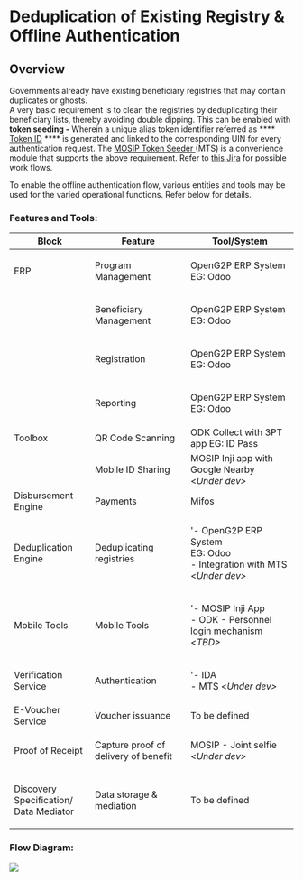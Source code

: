 # Deduplication of Existing Registry & Offline Authentication

## Overview

Governments already have existing beneficiary registries that may contain duplicates or ghosts. \
A very basic requirement is to clean the registries by deduplicating their beneficiary lists, thereby avoiding double dipping. This can be enabled with **token seeding -** Wherein a unique alias token identifier referred as **** [Token ID](https://docs.mosip.io/1.2.0/id-lifecycle-management/identifiers#token-id) **** is generated and linked to the corresponding UIN for every authentication request. The [MOSIP Token Seeder ](https://docs.mosip.io/openg2p/mosip-token-seeder)(MTS) is a convenience module that supports the above requirement. Refer to [this Jira](https://mosip.atlassian.net/browse/MOSIP-21658) for possible work flows.

To enable the offline authentication flow, various entities and tools may be used for the varied operational functions. Refer below for details.

### Features and Tools:

| Block                                            | Feature                              | Tool/System                                                                                    |
| ------------------------------------------------ | ------------------------------------ | ---------------------------------------------------------------------------------------------- |
| ERP                                              | Program Management                   | <p>OpenG2P ERP System <br>EG: Odoo</p>                                                         |
|                                                  | Beneficiary Management               | <p>OpenG2P ERP System <br>EG: Odoo</p>                                                         |
|                                                  | Registration                         | <p>OpenG2P ERP System <br>EG: Odoo</p>                                                         |
|                                                  | Reporting                            | <p>OpenG2P ERP System <br>EG: Odoo</p>                                                         |
| Toolbox                                          | QR Code Scanning                     | ODK Collect with 3PT app EG: ID Pass                                                           |
|                                                  | Mobile ID Sharing                    | MOSIP Inji app with Google Nearby <_Under dev>_                                                |
| Disbursement Engine                              | Payments                             | Mifos                                                                                          |
| Deduplication Engine                             | Deduplicating registries             | <p>'- OpenG2P ERP System <br>EG: Odoo <br>- Integration with MTS &#x3C;<em>Under dev></em></p> |
| Mobile Tools                                     | Mobile Tools                         | <p>'- MOSIP Inji App<br>- ODK - Personnel login mechanism &#x3C;<em>TBD></em></p>              |
| Verification Service                             | Authentication                       | <p>'- IDA<br>- MTS &#x3C;<em>Under dev></em></p>                                               |
| E-Voucher Service                                | Voucher issuance                     | To be defined                                                                                  |
| Proof of Receipt                                 | Capture proof of delivery of benefit | <p>MOSIP - Joint selfie <br>&#x3C;<em>Under dev></em></p>                                      |
| <p>Discovery Specification/<br>Data Mediator</p> | Data storage & mediation             | To be defined                                                                                  |

### Flow Diagram:

![](https://raw.githubusercontent.com/mosip/openg2p/main/docs/\_images/openg2p\_offline\_authentication\_flow.png)
